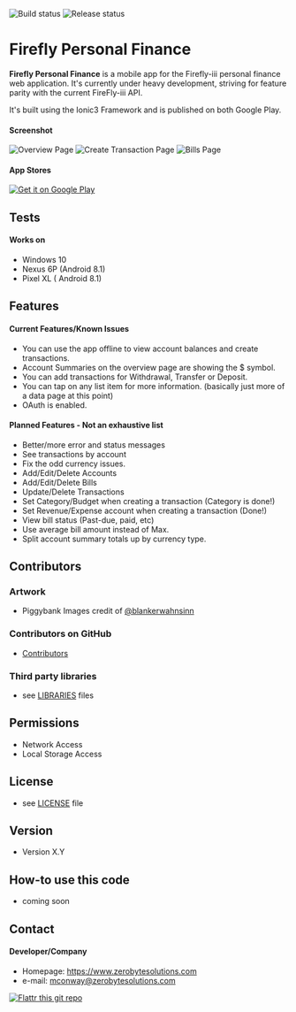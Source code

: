 ![Build status](https://dev.azure.com/zerobytesolutions/firefly-app/_apis/build/status/firefly-app-CI-github-development)
![Release status](https://vsrm.dev.azure.com/zerobytesolutions/_apis/public/Release/badge/953e3634-413c-41ae-9f69-dff16b1058a7/1/1)

Firefly Personal Finance
======
**Firefly Personal Finance** is a mobile app for the Firefly-iii personal finance web application. It's currently under heavy development, striving for feature parity with the current FireFly-iii API.

It's built using the Ionic3 Framework and is published on both Google Play.

#### Screenshot
![Overview Page](https://github.com/mconway/firefly-app/raw/development/assets/screenshots/FireflyOverview.png "Android overview")
![Create Transaction Page](https://github.com/mconway/firefly-app/raw/development/assets/screenshots/FireflyTransaction.png "Android transaction")
![Bills Page](https://github.com/mconway/firefly-app/raw/development/assets/screenshots/FireflyBills.png "Android bills")


#### App Stores
<!-- edit this image location -->
[![Get it on Google Play](https://raw.github.com/repat/README-template/master/googleplay.png)](https://play.google.com/apps/testing/com.zerobyte.firefly)

## Tests
#### Works on
* Windows 10
* Nexus 6P (Android 8.1)
* Pixel XL ( Android 8.1)

## Features
#### Current Features/Known Issues
* You can use the app offline to view account balances and create transactions.
* Account Summaries on the overview page are showing the $ symbol.
* You can add transactions for Withdrawal, Transfer or Deposit.
* You can tap on any list item for more information. (basically just more of a data page at this point)
* OAuth is enabled.

#### Planned Features - Not an exhaustive list
* Better/more error and status messages
* See transactions by account
* Fix the odd currency issues.
* Add/Edit/Delete Accounts
* Add/Edit/Delete Bills
* Update/Delete Transactions
* Set Category/Budget when creating a transaction (Category is done!)
* Set Revenue/Expense account when creating a transaction (Done!)
* View bill status (Past-due, paid, etc)
* Use average bill amount instead of Max.
* Split account summary totals up by currency type.


## Contributors
### Artwork
* Piggybank Images credit of [@blankerwahnsinn](https://unsplash.com/@blankerwahnsinn)

### Contributors on GitHub
* [Contributors](https://github.com/username/appname/graphs/contributors)

### Third party libraries
* see [LIBRARIES](https://github.com/username/appname/blob/master/LIBRARIES.md) files

## Permissions
* Network Access
* Local Storage Access

## License 
* see [LICENSE](https://github.com/username/appname/blob/master/LICENSE.md) file

## Version 
* Version X.Y

## How-to use this code
* coming soon

## Contact
#### Developer/Company
* Homepage: https://www.zerobytesolutions.com
* e-mail: mconway@zerobytesolutions.com

[![Flattr this git repo](http://api.flattr.com/button/flattr-badge-large.png)](https://flattr.com/submit/auto?user_id=username&url=https://github.com/username/appname&title=appname&language=&tags=github&category=software) 
